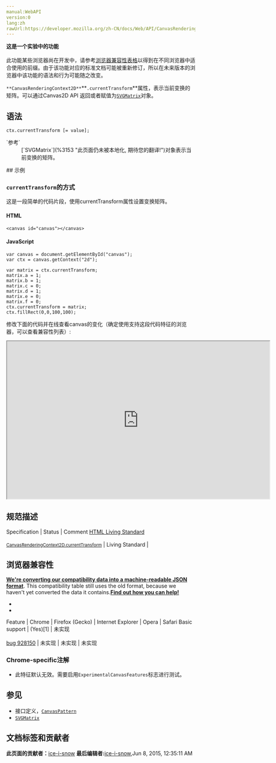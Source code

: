 ```yaml
---
manual:WebAPI
version:0
lang:zh
rawUrl:https://developer.mozilla.org/zh-CN/docs/Web/API/CanvasRenderingContext2D/currentTransform
---
```






**这是一个实验中的功能**<br></br>此功能某些浏览器尚在开发中，请参考[浏览器兼容性表格](%23699 "")以得到在不同浏览器中适合使用的前缀。由于该功能对应的标准文档可能被重新修订，所以在未来版本的浏览器中该功能的语法和行为可能随之改变。





`**CanvasRenderingContext2D**`**`.currentTransform`**属性，表示当前变换的矩阵。可以通过Canvas2D API 返回或者赋值为[`SVGMatrix`](%3153 "此页面仍未被本地化, 期待您的翻译!")对象。


## 语法<a name="语法"></a>

```
ctx.currentTransform [= value];

```
<dl><dt id=''>`参考`</dt><dd>[`SVGMatrix`](%3153 "此页面仍未被本地化, 期待您的翻译!")对象表示当前变换的矩阵。</dd></dl>
## 示例<a name="示例"></a>

### `currentTransform`的方式<a name="使用currentTransform_的方式"></a>


这是一段简单的代码片段，使用currentTransform属性设置变换矩阵。


#### HTML<a name="HTML"></a>

```
<canvas id="canvas"></canvas>
```

#### JavaScript<a name="JavaScript"></a>

```
var canvas = document.getElementById("canvas");
var ctx = canvas.getContext("2d");

var matrix = ctx.currentTransform;
matrix.a = 1;
matrix.b = 1;
matrix.c = 0;
matrix.d = 1;
matrix.e = 0;
matrix.f = 0;
ctx.currentTransform = matrix;
ctx.fillRect(0,0,100,100);
```


修改下面的代码并在线查看canvas的变化（确定使用支持这段代码特征的浏览器，可以查看兼容性列表）:



<iframe src='https://mdn.mozillademos.org/zh-CN/docs/Web/API/CanvasRenderingContext2D/currentTransform$samples/Playable_code?revision=813481' width='700' height='420'></iframe>



## 规范描述<a name="规范描述"></a>
Specification | Status | Comment 
[HTML Living Standard<br></br><small>CanvasRenderingContext2D.currentTransform</small>](%23700 "") | Living Standard |  


## 浏览器兼容性<a name="浏览器兼容性"></a>


**[We&#39;re converting our compatibility data into a machine-readable JSON format](%3344 "")**. This compatibility table still uses the old format, because we haven&#39;t yet converted the data it contains.**[Find out how you can help!](%3392 "")**


* 
* 
Feature | Chrome | Firefox (Gecko) | Internet Explorer | Opera | Safari 
Basic support | (Yes)[1] | 未实现<br></br>[bug 928150](%23701 "Implement canvas getTransform() and setTransform(DOMMatrixInit)") | 未实现 | 未实现 | 未实现 




### Chrome-specific注解<a name="Chrome-specific注解"></a>

* 此特征默认无效。需要启用`ExperimentalCanvasFeatures`标志进行测试。

## 参见<a name="参见"></a>

* 接口定义，[`CanvasPattern`](%15 "CanvasPattern 接口表示描述一个模板（基于image, canvas或video）的不透明对象，通过 CanvasRenderingContext2D.createPattern() 方法创建.")
* [`SVGMatrix`](%3153 "此页面仍未被本地化, 期待您的翻译!")



## 文档标签和贡献者
**此页面的贡献者：**[ice-i-snow](%4741 "")
**最后编辑者:**[ice-i-snow](%4741 ""),<time>Jun 8, 2015, 12:35:11 AM</time>


